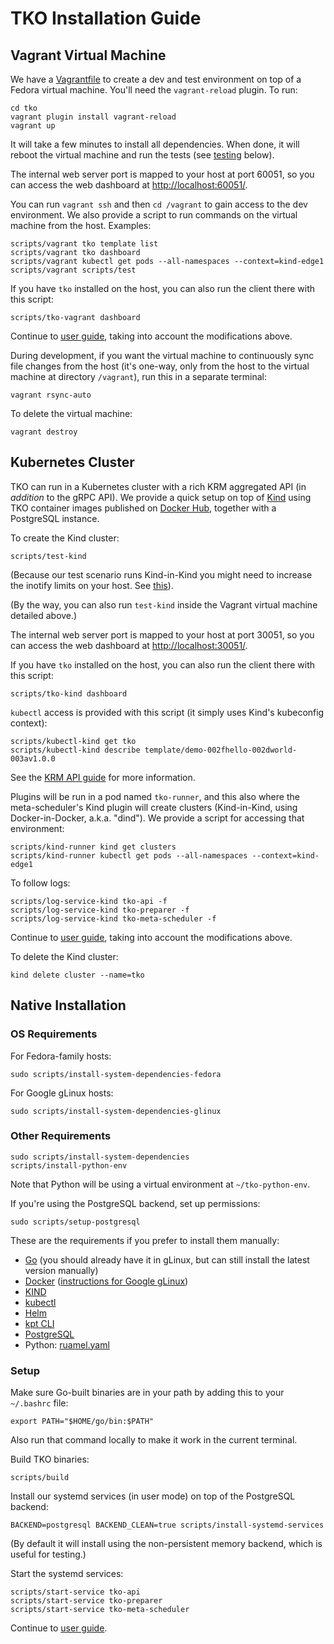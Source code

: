 TKO Installation Guide
======================

Vagrant Virtual Machine
-----------------------

We have a [Vagrantfile](https://www.vagrantup.com/) to create a dev and test environment
on top of a Fedora virtual machine. You'll need the `vagrant-reload` plugin. To run:

    cd tko
    vagrant plugin install vagrant-reload
    vagrant up

It will take a few minutes to install all dependencies. When done, it will reboot the
virtual machine and run the tests (see [testing](#testing) below).

The internal web server port is mapped to your host at port 60051, so you can access
the web dashboard at [http://localhost:60051/](http://localhost:60051/).

You can run `vagrant ssh` and then `cd /vagrant` to gain access to the dev environment.
We also provide a script to run commands on the virtual machine from the host. Examples:

    scripts/vagrant tko template list
    scripts/vagrant tko dashboard
    scripts/vagrant kubectl get pods --all-namespaces --context=kind-edge1
    scripts/vagrant scripts/test

If you have `tko` installed on the host, you can also run the client there with this
script:

    scripts/tko-vagrant dashboard

Continue to [user guide](USAGE.md), taking into account the modifications above.

During development, if you want the virtual machine to continuously sync file changes
from the host (it's one-way, only from the host to the virtual machine at directory
`/vagrant`), run this in a separate terminal:

    vagrant rsync-auto

To delete the virtual machine:

    vagrant destroy

Kubernetes Cluster
------------------

TKO can run in a Kubernetes cluster with a rich KRM aggregated API (in *addition* to the gRPC
API). We provide a quick setup on top of [Kind](https://kind.sigs.k8s.io/) using TKO container
images published on [Docker Hub](https://hub.docker.com/u/tliron), together with a PostgreSQL
instance.

To create the Kind cluster:

    scripts/test-kind

(Because our test scenario runs Kind-in-Kind you might need to increase the inotify limits on
your host. See
[this](https://kind.sigs.k8s.io/docs/user/known-issues/#pod-errors-due-to-too-many-open-files)).

(By the way, you can also run `test-kind` inside the Vagrant virtual machine detailed above.)

The internal web server port is mapped to your host at port 30051, so you can access
the web dashboard at [http://localhost:30051/](http://localhost:30051/).

If you have `tko` installed on the host, you can also run the client there with this
script:

    scripts/tko-kind dashboard

`kubectl` access is provided with this script (it simply uses Kind's kubeconfig
context):

    scripts/kubectl-kind get tko
    scripts/kubectl-kind describe template/demo-002fhello-002dworld-003av1.0.0

See the [KRM API guide](KRM.md) for more information.

Plugins will be run in a pod named `tko-runner`, and this also where the meta-scheduler's
Kind plugin will create clusters (Kind-in-Kind, using Docker-in-Docker, a.k.a. "dind").
We provide a script for accessing that environment:

    scripts/kind-runner kind get clusters
    scripts/kind-runner kubectl get pods --all-namespaces --context=kind-edge1

To follow logs:

    scripts/log-service-kind tko-api -f
    scripts/log-service-kind tko-preparer -f
    scripts/log-service-kind tko-meta-scheduler -f

Continue to [user guide](USAGE.md), taking into account the modifications above.

To delete the Kind cluster:

    kind delete cluster --name=tko

Native Installation
-------------------

### OS Requirements

For Fedora-family hosts:

    sudo scripts/install-system-dependencies-fedora

For Google gLinux hosts:

    sudo scripts/install-system-dependencies-glinux

### Other Requirements

    sudo scripts/install-system-dependencies
    scripts/install-python-env

Note that Python will be using a virtual environment at `~/tko-python-env`.

If you're using the PostgreSQL backend, set up permissions:

    sudo scripts/setup-postgresql

These are the requirements if you prefer to install them manually:

* [Go](https://g3doc.corp.google.com/go/g3doc/codelabs/getting-started.md)
  (you should already have it in gLinux, but can still install the latest version manually)
* [Docker](https://docs.docker.com/get-docker/) ([instructions for Google gLinux](http://go/installdocker))
* [KIND](https://kind.sigs.k8s.io/docs/user/quick-start/#installation)
* [kubectl](https://kubernetes.io/docs/tasks/tools/install-kubectl-linux/)
* [Helm](https://helm.sh/docs/intro/install/)
* [kpt CLI](https://kpt.dev/installation/kpt-cli)
* [PostgreSQL](https://www.postgresql.org/)
* Python: [ruamel.yaml](https://pypi.org/project/ruamel.yaml/)

### Setup

Make sure Go-built binaries are in your path by adding this to your `~/.bashrc` file:

    export PATH="$HOME/go/bin:$PATH"

Also run that command locally to make it work in the current terminal.

Build TKO binaries:

    scripts/build

Install our systemd services (in user mode) on top of the PostgreSQL backend:

    BACKEND=postgresql BACKEND_CLEAN=true scripts/install-systemd-services

(By default it will install using the non-persistent memory backend, which is useful for
testing.)

Start the systemd services:

    scripts/start-service tko-api
    scripts/start-service tko-preparer
    scripts/start-service tko-meta-scheduler

Continue to [user guide](USAGE.md).